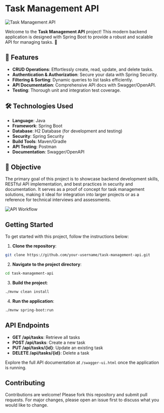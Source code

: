 # Task Management API

![Task Management API](https://via.placeholder.com/728x90.png)

Welcome to the **Task Management API** project! This modern backend application is designed with Spring Boot to provide a robust and scalable API for managing tasks. 🚀

## 🌟 Features

- **CRUD Operations**: Effortlessly create, read, update, and delete tasks.
- **Authentication & Authorization**: Secure your data with Spring Security.
- **Filtering & Sorting**: Dynamic queries to list tasks efficiently.
- **API Documentation**: Comprehensive API docs with Swagger/OpenAPI.
- **Testing**: Thorough unit and integration test coverage.

## 🛠️ Technologies Used

- **Language**: Java
- **Framework**: Spring Boot
- **Database**: H2 Database (for development and testing)
- **Security**: Spring Security
- **Build Tools**: Maven/Gradle
- **API Testing**: Postman
- **Documentation**: Swagger/OpenAPI

## 🎯 Objective

The primary goal of this project is to showcase backend development skills, RESTful API implementation, and best practices in security and documentation. It serves as a proof of concept for task management solutions, making it ideal for integration into larger projects or as a reference for technical interviews and assessments.

![API Workflow](https://via.placeholder.com/728x90.png)

## Getting Started

To get started with this project, follow the instructions below:

1. **Clone the repository**:
```sh
git clone https://github.com/your-username/task-management-api.git
   ```
2. **Navigate to the project directory**:
  ```sh
cd task-management-api
```
3. **Build the project**:
```sh
./mvnw clean install
```
4. **Run the application**:
```sh
./mvnw spring-boot:run
```
## API Endpoints

- **GET /api/tasks**: Retrieve all tasks
- **POST /api/tasks**: Create a new task
- **PUT /api/tasks/{id}**: Update an existing task
- **DELETE /api/tasks/{id}**: Delete a task

Explore the full API documentation at `/swagger-ui.html` once the application is running.

## Contributing

Contributions are welcome! Please fork this repository and submit pull requests. For major changes, please open an issue first to discuss what you would like to change.
